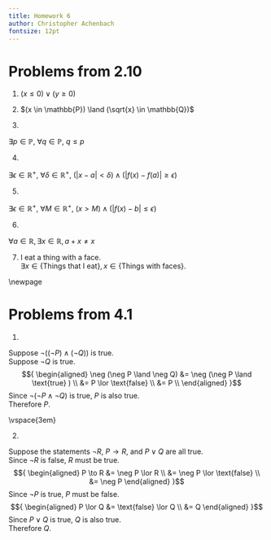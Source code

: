 ```yaml
---
title: Homework 6
author: Christopher Achenbach
fontsize: 12pt
---
```


# Problems from 2.10

1. $(x \leq 0) \lor (y \geq 0)$

2. $(x \in \mathbb{P}) \land (\sqrt{x} \in \mathbb{Q})$

3. 
${
    \exists p \in \mathbb{P}, \ 
    \forall q \in \mathbb{P}, \
    q \leq p
}$

4.  
${
    \exists \epsilon \in \mathbb{R}^{+}, \
    \forall \delta \in \mathbb{R}^{+}, \
    \big( |x-a| < \delta \big) 
    \land  \big( |f(x)-f(a)| \geq \epsilon \big)
}$

5. 
${
    \exists \epsilon \in \mathbb{R}^{+}, \
    \forall M \in \mathbb{R}^{+}, \
    \big( x>M \big) \land \big( \lvert f(x)-b \rvert \leq \epsilon \big)
}$

6.
${
    \forall a \in \mathbb{R},
    \exists x \in \mathbb{R},
    a + x \neq x
}$

7.  I eat a thing with a face. \
    $\exists x \in \{\text{Things that I eat}\}, x \in \{\text{Things with faces}\}$.


\newpage

# Problems from 4.1 

1.
Suppose $\neg ((\neg P) \land (\neg Q))$ is true. \
Suppose $\neg Q$ is true.
$${
\begin{aligned}
    \neg (\neg P \land \neg Q)
    &= \neg (\neg P \land \text{true} ) \\
    &= P \lor \text{false} \\
    &= P \\
\end{aligned}
}$$
Since $\neg (\neg P \land \neg Q)$ is true, $P$ is also true. \
Therefore $P$.

\vspace{3em}

2. 
Suppose the statements $\neg R$, $P \to R$, and $P \lor Q$ are all true. \
Since $\neg R$ is false, $R$ must be true.
$${
    \begin{aligned}
        P \to R &=  \neg P \lor R \\
        &= \neg P \lor \text{false} \\
        &= \neg P
    \end{aligned}
}$$
Since $\neg P$ is true, $P$ must be false.
$${
    \begin{aligned}
        P \lor Q &= \text{false} \lor Q \\
        &=  Q
    \end{aligned}
}$$
Since $P \lor Q$ is true, $Q$ is also true. \
Therefore $Q$. 